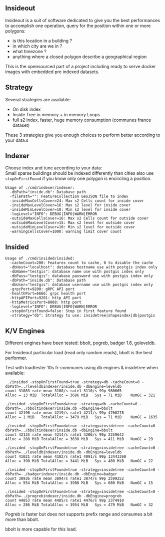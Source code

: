 Insideout
---------

Insideout is a suit of software dedicated to give you the best performances to accomplish one operation, query for the position within one or more polygons:

- is this location in a building ?
- in which city are we in ?
- what timezone ? 
- anything where a closed polygon describe a geographical region

This is the opensourced part of a project including ready to serve docker images with embedded pre indexed datasets.

## Strategy
Several strategies are available:

- On disk index
- Inside Tree in memory + in memory Loops
- full s2 index, faster, huge memory consumption (communes france dataset)

These 3 strategies give you enough choices to perform better according to your data.s

## Indexer
Choose index and tune according to your data:  
Small sparse buildings should be indexed differently than cities also use `stopOnFirstFound` if you know only one polygon is encircling a position.

```
Usage of ./cmd/indexer/indexer:
  -dbPath="inside.db": Database path
  -filePath="": FeatureCollection GeoJSON file to index
  -insideMaxCellsCover=24: Max s2 Cells count for inside cover
  -insideMaxLevelCover=16: Max s2 level for inside cover
  -insideMinLevelCover=10: Min s2 level for inside cover
  -logLevel="INFO": DEBUG|INFO|WARN|ERROR
  -outsideMaxCellsCover=16: Max s2 Cells count for outside cover
  -outsideMaxLevelCover=15: Max s2 level for outside cover
  -outsideMinLevelCover=10: Min s2 level for outside cover
  -warningCellsCover=1000: warning limit cover count
```

## Insided

```
Usage of ./cmd/insided/insided:
  -cacheCount=200: Features count to cache, 0 to disable the cache
  -dbHost="localhost": database hostname use with postgis index only
  -dbName="testgis": database name use with postgis index only
  -dbPass="testgis": database password use with postgis index only
  -dbPath="inside.db": Database path
  -dbUser="testgis": database username use with postgis index only
  -grpcPort=9200: gRPC API port
  -healthPort=6666: grpc health port
  -httpAPIPort=9201: http API port
  -httpMetricsPort=8088: http port
  -logLevel="INFO": DEBUG|INFO|WARN|ERROR
  -stopOnFirstFound=false: Stop in first feature found
  -strategy="db": Strategy to use: insidetree|shapeindex|db|postgis
```

## K/V Engines

Different engines have been tested: bbolt, pogreb, badger 1.6, goleveldb.

For Insideout particular load (read only random reads), bbolt is the best performer.

Test with loadtester 10s fr-communes using db engines & insidetree when available:

```
 ./insided -stopOnFirstFound=true -strategy=db -cacheCount=0 -dbPath=../leveldbindexer/inside.db -dbEngine=leveldb
count 31083 rate mean 3108/s rate1 3110/s 99p 980665
Alloc = 13 MiB  TotalAlloc = 3686 MiB   Sys = 71 MiB    NumGC = 321

./insided -stopOnFirstFound=true -strategy=db -cacheCount=0 -dbPath=../bboltindexer/inside.db -dbEngine=bbolt
count 42190 rate mean 4219/s rate1 4211/s 99p 4760278
Alloc = 1 MiB   TotalAlloc = 3479 MiB   Sys = 71 MiB    NumGC = 1635

./insided -stopOnFirstFound=true -strategy=insidetree -cacheCount=0 -dbPath=../bboltindexer/inside.db -dbEngine=bbolt 
count 42135 rate mean 4214/s rate1 4206/s 99p 2259642
Alloc = 208 MiB TotalAlloc = 3638 MiB   Sys = 411 MiB   NumGC = 29

./insided -stopOnFirstFound=true -strategy=insidetree -cacheCount=0 -dbPath=../leveldbindexer/inside.db -dbEngine=leveldb
count 41021 rate mean 4102/s rate1 4091/s 99p 13443368
Alloc = 390 MiB TotalAlloc = 3441 MiB   Sys = 480 MiB   NumGC = 22

./insided -stopOnFirstFound=true -strategy=insidetree -cacheCount=0 -dbPath=../badgerindexer/inside.db -dbEngine=badger
count 38936 rate mean 3894/s rate1 3874/s 99p 2599252
Alloc = 554 MiB TotalAlloc = 3988 MiB   Sys = 680 MiB   NumGC = 15

./insided -stopOnFirstFound=true -strategy=insidetree -cacheCount=0 -dbPath=../progrebindexer/inside.db -dbEngine=progreb
count 44853 rate mean 4485/s rate1 4476/s 99p 2374910
Alloc = 286 MiB TotalAlloc = 3954 MiB   Sys = 479 MiB   NumGC = 32
```

Pogreb is faster but does not supports prefix range and consumes a bit more than bbolt.

bbolt is more capable for this load.

